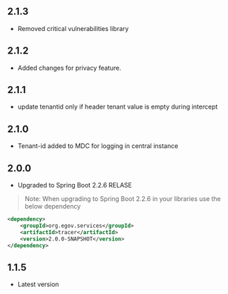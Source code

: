 
## 2.1.3
- Removed critical vulnerabilities library

## 2.1.2
- Added changes for privacy feature.

## 2.1.1
- update tenantid only if header tenant value is empty during intercept

## 2.1.0
- Tenant-id added to MDC for logging in central instance

## 2.0.0
- Upgraded to Spring Boot 2.2.6 RELASE

> Note: When upgrading to Spring Boot 2.2.6 in your libraries use the below dependency

```xml
<dependency>
    <groupId>org.egov.services</groupId>
    <artifactId>tracer</artifactId>
    <version>2.0.0-SNAPSHOT</version>
</dependency>
```

## 1.1.5

- Latest version
